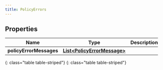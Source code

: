 ```yaml
---
title: PolicyErrors
---
```


## Properties

| Name | Type | Description | Notes |
| ------------ | ------------- | ------------- | ------------- |
| **policyErrorMessages** | [**List&lt;PolicyErrorMessage&gt;**](PolicyErrorMessage.html) |  |  [optional] |
{: class="table table-striped"}
{: class="table table-striped"}


